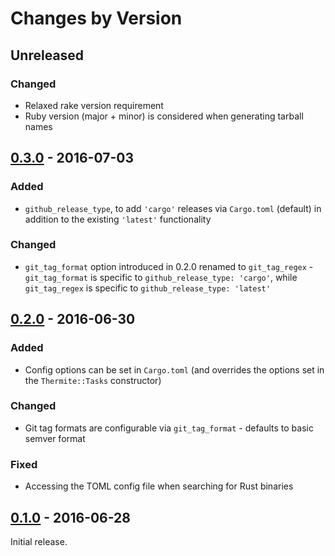 # Changes by Version

## Unreleased

### Changed

* Relaxed rake version requirement
* Ruby version (major + minor) is considered when generating tarball names

## [0.3.0] - 2016-07-03

### Added

* `github_release_type`, to add `'cargo'` releases via `Cargo.toml` (default) in addition to the
  existing `'latest'` functionality

### Changed

* `git_tag_format` option introduced in 0.2.0 renamed to `git_tag_regex` - `git_tag_format` is
  specific to `github_release_type: 'cargo'`, while `git_tag_regex` is specific to
  `github_release_type: 'latest'`

## [0.2.0] - 2016-06-30

### Added

* Config options can be set in `Cargo.toml` (and overrides the options set in the `Thermite::Tasks`
  constructor)

### Changed

* Git tag formats are configurable via `git_tag_format` - defaults to basic semver format

### Fixed

* Accessing the TOML config file when searching for Rust binaries

## [0.1.0] - 2016-06-28

Initial release.

[0.3.0]: https://github.com/malept/thermite/compare/v0.2.0...v0.3.0
[0.2.0]: https://github.com/malept/thermite/compare/v0.1.0...v0.2.0
[0.1.0]: https://github.com/malept/thermite/releases/tag/v0.1.0
